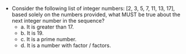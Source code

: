 - Consider the following list of integer numbers: [2, 3, 5, 7, 11, 13, 17], based solely on the numbers provided, what MUST be true about the next integer number in the sequence?
  - a. It is greater than 17.
  - b. It is 19.
  - c. It is a prime number.
  - d. It is a number with factor / factors.
